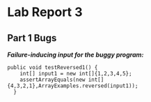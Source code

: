 # Lab Report 3
## Part 1 Bugs

***Failure-inducing input for the buggy program:***

```
public void testReversed1() {
    int[] input1 = new int[]{1,2,3,4,5};
    assertArrayEquals(new int[]{4,3,2,1},ArrayExamples.reversed(input1));
  }
```

